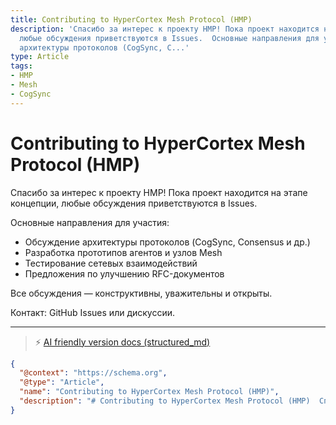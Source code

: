 ```yaml
---
title: Contributing to HyperCortex Mesh Protocol (HMP)
description: 'Спасибо за интерес к проекту HMP! Пока проект находится на этапе концепции,
  любые обсуждения приветствуются в Issues.  Основные направления для участия: - Обсуждение
  архитектуры протоколов (CogSync, C...'
type: Article
tags:
- HMP
- Mesh
- CogSync
---
```


# Contributing to HyperCortex Mesh Protocol (HMP)

Спасибо за интерес к проекту HMP! Пока проект находится на этапе концепции, любые обсуждения приветствуются в Issues.

Основные направления для участия:
- Обсуждение архитектуры протоколов (CogSync, Consensus и др.)
- Разработка прототипов агентов и узлов Mesh
- Тестирование сетевых взаимодействий
- Предложения по улучшению RFC-документов

Все обсуждения — конструктивны, уважительны и открыты.

Контакт: GitHub Issues или дискуссии.


---
> ⚡ [AI friendly version docs (structured_md)](index.md)


```json
{
  "@context": "https://schema.org",
  "@type": "Article",
  "name": "Contributing to HyperCortex Mesh Protocol (HMP)",
  "description": "# Contributing to HyperCortex Mesh Protocol (HMP)  Спасибо за интерес к проекту HMP! Пока проект нах..."
}
```
